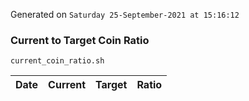 Generated on `Saturday 25-September-2021 at 15:16:12`

### Current to Target Coin Ratio
`current_coin_ratio.sh`

Date|Current|Target|Ratio
---|---|---|---
